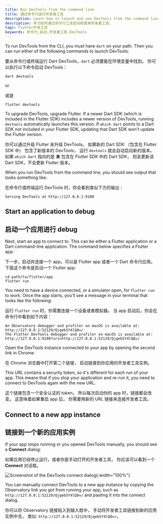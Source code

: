 ```yaml
---
title: Run DevTools from the command line
title: 通过命令行运行开发者工具
description: Learn how to launch and use DevTools from the command line.
description: 学习如何通过命令行工具启动和使用开发者工具。
tags: Flutter开发工具
keywords: 命令行,启动,开发者工具,DevTools
---
```


To run DevTools from the CLI,
you must have `dart` on your path.
Then you can run either of the
following commands to launch DevTools:

要从命令行或终端运行 Dart DevTools，`dart` 必须要能在环境变量中找到。
你可以执行以下命令启动 DevTools：

```console
dart devtools
```
or

或是

```console
flutter devtools
```

To upgrade DevTools, upgrade Flutter.
If a newer Dart SDK
(which is included in the Flutter SDK)
includes a newer version of DevTools,
running `devtools` automatically launches this version.
If `which dart` points to a Dart SDK _not_
included in your Flutter SDK, updating that
Dart SDK won't update the Flutter version.

你可以通过升级 Flutter 来升级 DevTools。
如果新的 Dart SDK
（包含在 Flutter SDK 中）
包含了新版本的 DevTools，
运行 `devtools` 就会自动启动新的版本。
如果 `which dart` 指向的是 **未** 包含在 Flutter SDK 中的 Dart SDK，
则会更新该 Dart SDK，不会更新 Flutter 版本。

When you run DevTools from the command line,
you should see output that looks something like:

在命令行或终端运行 DevTools 时，你会看到类似下方的输出：

```plaintext
Serving DevTools at http://127.0.0.1:9100
```

## Start an application to debug

## 启动一个应用进行 debug

Next, start an app to connect to.
This can be either a Flutter application
or a Dart command-line application.
The command below specifies a Flutter app:

下一步，启动并连接一个 app。可以是 Flutter app 或者一个 Dart 命令行应用。
下面这个命令是启动一个 Flutter app:

```console
cd path/to/flutter/app
flutter run
```

You need to have a device connected, or a simulator open,
for `flutter run` to work. Once the app starts, you'll see a
message in your terminal that looks like the following:

运行 `flutter run` 时，你需要连接一个设备或者模拟器。
当 app 启动后，你会在命令行中看到如下内容：

```console
An Observatory debugger and profiler on macOS is available at:
http://127.0.0.1:52129/QjqebSY4lQ8=/
The Flutter DevTools debugger and profiler on macOS is available at:
http://127.0.0.1:9100?uri=http://127.0.0.1:52129/QjqebSY4lQ8=/
```

Open the DevTools instance connected to your app
by opening the second link in Chrome.

在 Chrome 浏览器中打开第二个链接，
启动链接到你应用的开发者工具实例。

This URL contains a security token, 
so it's different for each run of your app. 
This means that if you stop your application and re-run it, 
you need to connect to DevTools again with the new URL.

这个链接包含一个安全认证的 token，
所以每次启动你的 app 时，链接都会改变。
这意味着如果重启 app 后，
你需要用新的 URL 链接来连接开发者工具。

## Connect to a new app instance

## 链接到一个新的应用实例

If your app stops running
or you opened DevTools manually,
you should see a **Connect** dialog:

如果应用已经停止运行，或者你是手动打开的开发者工具，
你应该可以看到一个 **Connect** 对话框。

![Screenshot of the DevTools connect dialog](/assets/images/docs/tools/devtools/connect_dialog.png){:width="100%"}

You can manually connect DevTools to a new app instance
by copying the Observatory link you got from running your app,
such as `http://127.0.0.1:52129/QjqebSY4lQ8=/`
and pasting it into the connect dialog.

你可以将 Observatory 链接贴入到输入框中，
手动将开发者工具链接到新的应用实例中去，
类似: `http://127.0.0.1:52129/QjqebSY4lQ8=/`。
